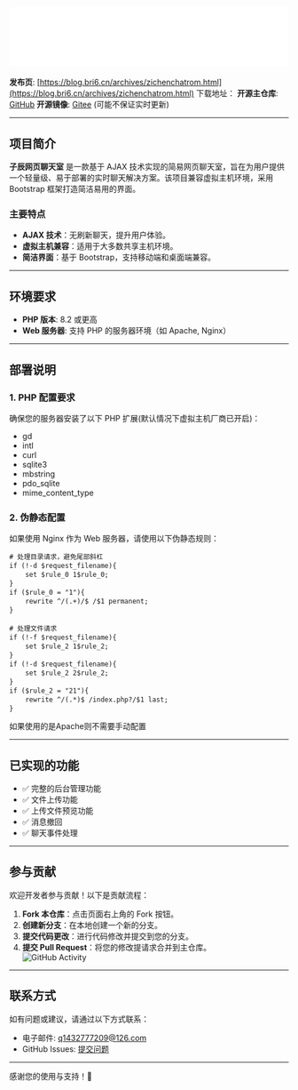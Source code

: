 <img src="StaticResources/image/logo.svg" alt="Logo" style="zoom: 200%;" />

**发布页**: [https://blog.bri6.cn/archives/zichenchatrom.html](https://blog.bri6.cn/archives/zichenchatrom.html)
下载地址：
**开源主仓库**: [GitHub](https://github.com/XiaoFeng-QWQ/zicheng-web-chat-room)
**开源镜像**: [Gitee](https://gitee.com/XiaoFengQWQ/zichen-web-chat-room) (可能不保证实时更新)

---

## 项目简介

**子辰网页聊天室** 是一款基于 AJAX 技术实现的简易网页聊天室，旨在为用户提供一个轻量级、易于部署的实时聊天解决方案。该项目兼容虚拟主机环境，采用 Bootstrap 框架打造简洁易用的界面。

### 主要特点
- **AJAX 技术**：无刷新聊天，提升用户体验。
- **虚拟主机兼容**：适用于大多数共享主机环境。
- **简洁界面**：基于 Bootstrap，支持移动端和桌面端兼容。

---

## 环境要求

- **PHP 版本**: 8.2 或更高
- **Web 服务器**: 支持 PHP 的服务器环境（如 Apache, Nginx）

---

## 部署说明

### 1. PHP 配置要求
确保您的服务器安装了以下 PHP 扩展(默认情况下虚拟主机厂商已开启)：
- gd
- intl
- curl
- sqlite3
- mbstring
- pdo_sqlite
- mime_content_type

### 2. 伪静态配置

如果使用 Nginx 作为 Web 服务器，请使用以下伪静态规则：
```nginx
# 处理目录请求，避免尾部斜杠
if (!-d $request_filename){
    set $rule_0 1$rule_0;
}
if ($rule_0 = "1"){
    rewrite ^/(.+)/$ /$1 permanent;
}

# 处理文件请求
if (!-f $request_filename){
    set $rule_2 1$rule_2;
}
if (!-d $request_filename){
    set $rule_2 2$rule_2;
}
if ($rule_2 = "21"){
    rewrite ^/(.*)$ /index.php?/$1 last;
}
```

如果使用的是Apache则不需要手动配置

---

## 已实现的功能

- ✅ 完整的后台管理功能
- ✅ 文件上传功能
- ✅ 上传文件预览功能
- ✅ 消息撤回
- ✅ 聊天事件处理

---

## 参与贡献

欢迎开发者参与贡献！以下是贡献流程：

1. **Fork 本仓库**：点击页面右上角的 Fork 按钮。
2. **创建新分支**：在本地创建一个新的分支。
3. **提交代码更改**：进行代码修改并提交到您的分支。
4. **提交 Pull Request**：将您的修改提请求合并到主仓库。  
![GitHub Activity](https://repobeats.axiom.co/api/embed/56704d7e8efdf560da335270c21f4bc46db73ada.svg)
---

## 联系方式

如有问题或建议，请通过以下方式联系：

- 电子邮件: [q1432777209@126.com](mailto:q1432777209@126.com)
- GitHub Issues: [提交问题](https://github.com/XiaoFeng-QWQ/zicheng-web-chat-room/issues)

---

感谢您的使用与支持！🎉